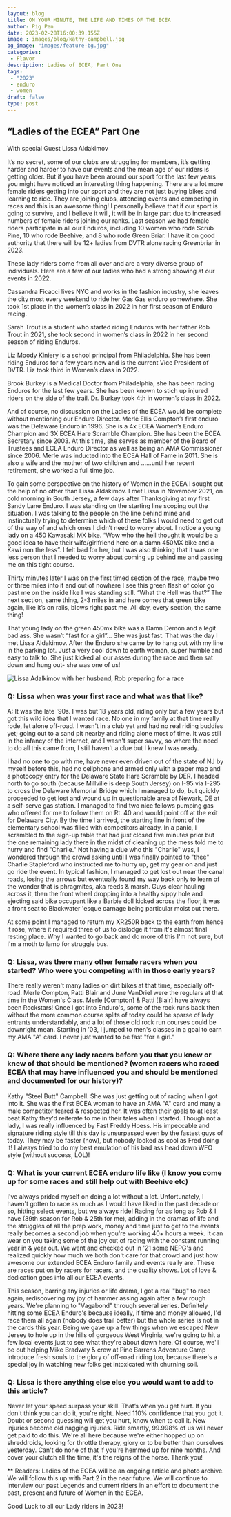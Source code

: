 ```yaml
---
layout: blog
title: ON YOUR MINUTE, THE LIFE AND TIMES OF THE ECEA
author: Pig Pen
date: 2023-02-28T16:00:39.155Z
image : images/blog/kathy-campbell.jpg
bg_image: "images/feature-bg.jpg"
categories:
 - Flavor
description: Ladies of ECEA, Part One
tags:
 - "2023"
 - enduro
 - women
draft: false
type: post
---
```


## “Ladies of the ECEA” Part One  
With special Guest Lissa Aldakimov

It’s no secret, some of our clubs are struggling for members, it’s getting harder and harder to have our events and the mean age of our riders is getting older. But if you have been around our sport for the last few years you might have noticed an interesting thing happening. There are a lot more female riders getting into our sport and they are not just buying bikes and learning to ride. They are joining clubs, attending events and competing in races and this is an awesome thing! I personally believe that if our sport is going to survive, and I believe it will, it will be in large part due to increased numbers of female riders joining our ranks. 
Last season we had female riders participate in all our Enduros, including 10 women who rode Scrub Pine, 10 who rode Beehive, and 8 who rode Green Briar. I have it on good authority that there will be 12+ ladies from DVTR alone racing Greenbriar in 2023. 

These lady riders come from all over and are a very diverse group of individuals. Here are a few of our ladies who had a strong showing at our events in 2022. 

Cassandra Ficacci lives NYC and works in the fashion industry, she leaves the city most every weekend to ride her Gas Gas enduro somewhere. She took 1st place in the women’s class in 2022 in her first season of Enduro racing. 

Sarah Trout is a student who started riding Enduros with her father Rob Trout in 2021, she took second in women’s class in 2022 in her second season of riding Enduros. 

Liz Moody Kiniery is a school principal from Philadelphia. She has been riding Enduros for a few years now and is the current Vice President of DVTR. Liz took third in Women’s class in 2022.

Brook Burkey is a Medical Doctor from Philadelphia, she has been racing Enduros for the last few years. She has been known to stich up injured riders on the side of the trail. Dr. Burkey took 4th in women’s class in 2022. 

And of course, no discussion on the Ladies of the ECEA would be complete without mentioning our Enduro Director. Merle Ellis Compton’s first enduro was the Delaware Enduro in 1996. She is a 4x ECEA Women’s Enduro Champion and 3X ECEA Hare Scramble Champion. She has been the ECEA Secretary since 2003. At this time, she serves as member of the Board of Trustees and ECEA Enduro Director as well as being an AMA Commissioner since 2006. Merle was inducted into the ECEA Hall of Fame in 2011. She is also a wife and the mother of two children and ……until her recent retirement, she worked a full time job. 
 
To gain some perspective on the history of Women in the ECEA I sought out the help of no other than Lissa Aldakimov. 
I met Lissa in November 2021, on cold morning in South Jersey, a few days after Thanksgiving at my first Sandy Lane Enduro. I was standing on the starting line scoping out the situation. I was talking to the people on the line behind mine and instinctually trying to determine which of these folks I would need to get out of the way of and which ones I didn’t need to worry about. I notice a young lady on a 450 Kawasaki MX bike. “Wow who the hell thought it would be a good idea to have their wife/girlfriend here on a damn 450MX bike and a Kawi non the less”. I felt bad for her, but I was also thinking that it was one less person that I needed to worry about coming up behind me and passing me on this tight course. 

Thirty minutes later I was on the first timed section of the race, maybe two or three miles into it and out of nowhere I see this green flash of color go past me on the inside like I was standing still. “What the Hell was that?” The next section, same thing, 2-3 miles in and here comes that green bike again, like it’s on rails, blows right past me. All day, every section, the same thing! 

That young lady on the green 450mx bike was a Damn Demon and a legit bad ass. She wasn’t “fast for a girl”... She was just fast. That was the day I met Lissa Aldakimov. After the Enduro she came by to hang out with my line in the parking lot. Just a very cool down to earth woman, super humble and easy to talk to. She just kicked all our asses during the race and then sat down and hung out- she was one of us! 

![Lissa Adalkimov with her husband, Rob preparing for a race](/images/blog/lissa-adalkimov.jpg)

### Q: Lissa when was your first race and what was that like? 

A: It was the late '90s. I was but 18 years old, riding only but a few years but got this wild idea that I wanted race. No one in my family at that time really rode, let alone off-road. I wasn't in a club yet and had no real riding buddies yet; going out to a sand pit nearby and riding alone most of time. It was still in the infancy of the internet, and I wasn't super savvy, so where the need to do all this came from, I still haven't a clue but I knew I was ready. 

I had no one to go with me, have never even driven out of the state of NJ by myself before this, had no cellphone and armed only with a paper map and a photocopy entry for the Delaware State Hare Scramble by DER. I headed north to go south (because Millville is deep South Jersey) on I-95 via I-295 to cross the Delaware Memorial Bridge which I managed to do, but quickly proceeded to get lost and wound up in questionable area of Newark, DE at a self-serve gas station. I managed to find two nice fellows pumping gas who offered for me to follow them on Rt. 40 and would point off at the exit for Delaware City. By the time I arrived, the starting line in front of the elementary school was filled with competitors already. In a panic, I scrambled to the sign-up table that had just closed five minutes prior but the one remaining lady there in the midst of cleaning up the mess told me to hurry and find "Charlie." Not having a clue who this "Charlie" was, I wondered through the crowd asking until I was finally pointed to "thee" Charlie Stapleford who instructed me to hurry up, get my gear on and just go ride the event. In typical fashion, I managed to get lost out near the canal roads, losing the arrows but eventually found my way back only to learn of the wonder that is phragmites, aka reeds & marsh. Guys clear hauling across it, then the front wheel dropping into a healthy sippy hole and ejecting said bike occupant like a Barbie doll kicked across the floor, it was a front seat to Blackwater 'esque carnage being particular moist out there.

At some point I managed to return my XR250R back to the earth from hence it rose, where it required three of us to dislodge it from it's almost final resting place. Why I wanted to go back and do more of this I'm not sure, but I'm a moth to lamp for struggle bus. 

### Q: Lissa, was there many other female racers when you started? Who were you competing with in those early years?
 
There really weren't many ladies on dirt bikes at that time, especially off-road. Merle Compton, Patti Blair and June VanDriel were the regulars at that time in the Women's Class. Merle \[Compton\] & Patti \[Blair\] have always been Rockstars! Once I got into Enduro's, some of the rock runs back then without the more common course splits of today could be sparse of lady entrants understandably, and a lot of those old rock run courses could be downright mean. Starting in '03, I jumped to men's classes in a goal to earn my AMA "A" card. I never just wanted to be fast "for a girl." 


### Q: Where there any lady racers before you that you knew or knew of that should be mentioned? (women racers who raced ECEA that may have influenced you and should be mentioned and documented for our history)?

Kathy "Steel Butt" Campbell. She was just getting out of racing when I got into it. She was the first ECEA woman to have an AMA "A" card and many a male competitor feared & respected her. It was often their goals to at least beat Kathy they'd reiterate to me in their tales when I started. Though not a lady, I was really influenced by Fast Freddy Hoess. His impeccable and signature riding style till this day is unsurpassed even by the fastest guys of today. They may be faster (now), but nobody looked as cool as Fred doing it! I always tried to do my best emulation of his bad ass head down WFO style (without success, LOL)!

### Q: What is your current ECEA enduro life like (I know you come up for some races and still help out with Beehive etc)

I've always prided myself on doing a lot without a lot. Unfortunately, I haven't gotten to race as much as I would have liked in the past decade or so, hitting select events, but we always ride! Racing for as long as Rob & I have (39th season for Rob & 25th for me), adding in the dramas of life and the struggles of all the prep work, money and time just to get to the events really becomes a second job when you're working 40+ hours a week. It can wear on you taking some of the joy out of racing with the constant running year in & year out. We went and checked out in '21 some NEPG's and realized quickly how much we both don't care for that crowd and just how awesome our extended ECEA Enduro family and events really are. These are races put on by racers for racers, and the quality shows. Lot of love & dedication goes into all our ECEA events.

This season, barring any injuries or life drama, I got a real "bug" to race again, rediscovering my joy of hammer assing again after a few rough years. We're planning to "Vagabond" through several series. Definitely hitting some ECEA Enduro's because ideally, if time and money allowed, I'd race them all again (nobody does trail better) but the whole series is not in the cards this year. Being we gave up a few things when we escaped New Jersey to hole up in the hills of gorgeous West Virginia, we're going to hit a few local events just to see what they're about down here. Of course, we'll be out helping Mike Bradway & crew at Pine Barrens Adventure Camp introduce fresh souls to the glory of off-road riding too, because there's a special joy in watching new folks get intoxicated with churning soil.

### Q: Lissa is there anything else else you would want to add to this article?

Never let your speed surpass your skill. That’s when you get hurt. If you don't think you can do it, you're right. Need 110% confidence that you got it. Doubt or second guessing will get you hurt, know when to call it. New injuries become old nagging injuries. Ride smartly, 99.998% of us will never get paid to do this. We're all here because we're either hopped up on shreddroids, looking for throttle therapy, glory or to be better than ourselves yesterday. Can't do none of that if you're hemmed up for nine months. And cover your clutch all the time, it's the reigns of the horse. Thank you!

** Readers: Ladies of the ECEA will be an ongoing article and photo archive. We will follow this up with Part 2 in the near future. We will continue to interview our past Legends and current riders in an effort to document the past, present and future of Women in the ECEA. 

Good Luck to all our Lady riders in 2023! 
